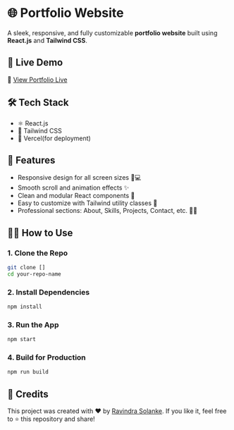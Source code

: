 # 🌐 Portfolio Website

A sleek, responsive, and fully customizable **portfolio website** built using **React.js** and **Tailwind CSS**.

## 🚀 Live Demo

🔗 [View Portfolio Live](https://ravindra-portfolio-lime.vercel.app/)

## 🛠️ Tech Stack

- ⚛️ React.js
- 🎨 Tailwind CSS
- 💾 Vercel(for deployment)

## 📁 Features

- Responsive design for all screen sizes 📱💻
- Smooth scroll and animation effects ✨
- Clean and modular React components 🧩
- Easy to customize with Tailwind utility classes 🎯
- Professional sections: About, Skills, Projects, Contact, etc. 👨‍💻

## 🧑‍💻 How to Use

### 1. Clone the Repo

```bash
git clone []
cd your-repo-name
```

### 2. Install Dependencies

```bash
npm install
```

### 3. Run the App

```bash
npm start
```

### 4. Build for Production

```bash
npm run build
```

## 🌟 Credits

This project was created with ❤️ by [Ravindra Solanke](https://ravindra-portfolio-lime.vercel.app/).
If you like it, feel free to ⭐ this repository and share!
